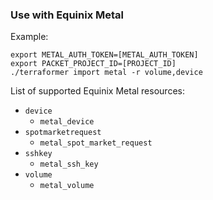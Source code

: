 ### Use with Equinix Metal

Example:

```
export METAL_AUTH_TOKEN=[METAL_AUTH_TOKEN]
export PACKET_PROJECT_ID=[PROJECT_ID]
./terraformer import metal -r volume,device
```

List of supported Equinix Metal resources:

*   `device`
    * `metal_device`
*   `spotmarketrequest`
    * `metal_spot_market_request`
*   `sshkey`
    * `metal_ssh_key`
*   `volume`
    * `metal_volume`
